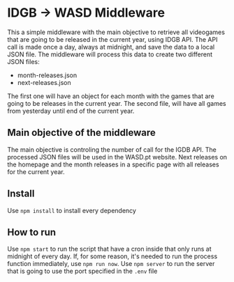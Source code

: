 # IDGB -> WASD Middleware

This a simple middleware with the main objective to retrieve all videogames that are going to be released in the current year, using IDGB API. The API call is made once a day, always at midnight, and save the data to a local JSON file. The middleware will process this data to create two different JSON files: 

- month-releases.json 
- next-releases.json

The first one will have an object for each month with the games that are going to be releases in the current year. 
The second file, will have all games from yesterday until end of the current year. 

## Main objective of the middleware

The main objective is controling the number of call for the IGDB API. The processed JSON files will be used in the WASD.pt website. Next releases on the homepage and the month releases in a specific page with all releases for the current year. 

## Install

Use `npm install` to install every dependency

## How to run

Use `npm start` to run the script that have a cron inside that only runs at midnight of every day. If, for some reason, it's needed to run the process function immediately, use `npm run now`.
Use `npm server` to run the server that is going to use the port specified in the `.env` file

